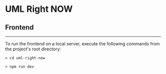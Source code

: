 # UML Right NOW

## Frontend
---
To run the frontend on a local server, execute the following commands from the project's root directory:
```
> cd uml-right-now

> npm run dev
```
